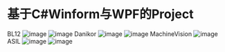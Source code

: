 # 基于C#Winform与WPF的Project
BL12
![image](https://github.com/user-attachments/assets/4e7704f1-1393-4acd-bf58-d4ff08e40dff)
![image](https://github.com/user-attachments/assets/2da0d189-f04c-4859-b9f2-9c7e9f655292)
Danikor
![image](https://github.com/user-attachments/assets/74133c0b-10cb-4680-91cd-edee1521b3b8)
![image](https://github.com/user-attachments/assets/ac4581d9-7c53-44c5-9f7c-189313e35873)
MachineVision
![image](https://github.com/user-attachments/assets/7122049e-c101-44ca-b635-704c18238797)
ASIL
![image](https://github.com/user-attachments/assets/32235c5f-cd67-475a-93ca-6d8c9a43f3c2)
![image](https://github.com/user-attachments/assets/10c4478f-dd7d-44e4-819d-45a6d413834b)
